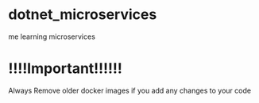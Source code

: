 # dotnet_microservices
me learning microservices


# !!!!Important!!!!!!


Always Remove older docker images if you add any changes to your code
